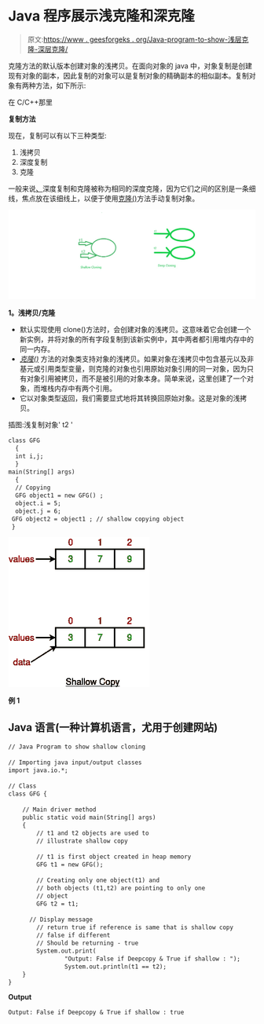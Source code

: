 # Java 程序展示浅克隆和深克隆

> 原文:[https://www . geesforgeks . org/Java-program-to-show-浅层克隆-深层克隆/](https://www.geeksforgeeks.org/java-program-to-show-shallow-cloning-and-deep-cloning/)

克隆方法的默认版本创建对象的浅拷贝。在面向对象的 java 中，对象复制是创建现有对象的副本，因此复制的对象可以是复制对象的精确副本的相似副本。复制对象有两种方法，如下所示:

在 C/C++那里

**复制方法**

现在，复制可以有以下三种类型:

1.  浅拷贝
2.  深度复制
3.  克隆

一般来说[、](https://www.geeksforgeeks.org/clone-method-in-java-2/)深度复制和克隆被称为相同的深度克隆，因为它们之间的区别是一条细线，焦点放在该细线上，以便于使用[克隆()](https://www.geeksforgeeks.org/clone-method-in-java-2/)方法手动复制对象。

![](img/f95219347de0e108a04d8558460416ce.png)

**1。浅拷贝/克隆**

*   默认实现使用 clone()方法时，会创建对象的浅拷贝。这意味着它会创建一个新实例，并将对象的所有字段复制到该新实例中，其中两者都引用堆内存中的同一内存。
*   [*克隆()*](https://www.geeksforgeeks.org/clone-method-in-java-2/) 方法的对象类支持对象的浅拷贝。如果对象在浅拷贝中包含基元以及非基元或引用类型变量，则克隆的对象也引用原始对象引用的同一对象，因为只有对象引用被拷贝，而不是被引用的对象本身。简单来说，这里创建了一个对象，而堆栈内存中有两个引用。
*   它以对象类型返回，我们需要显式地将其转换回原始对象。这是对象的浅拷贝。

插图:浅复制对象' t2 '

```
class GFG 
  {
  int i,j;
  }
main(String[] args) 
  {
  // Copying
  GFG object1 = new GFG() ; 
  object.i = 5;
  object.j = 6;
 GFG object2 = object1 ; // shallow copying object
 } 
```

![](img/b74f75b1fd41b448db6e70cea4339f25.png)

**例 1**

## Java 语言(一种计算机语言，尤用于创建网站)

```
// Java Program to show shallow cloning

// Importing java input/output classes
import java.io.*;

// Class
class GFG {

    // Main driver method
    public static void main(String[] args)
    {
        // t1 and t2 objects are used to
        // illustrate shallow copy

        // t1 is first object created in heap memory
        GFG t1 = new GFG();

        // Creating only one object(t1) and
        // both objects (t1,t2) are pointing to only one
        // object
        GFG t2 = t1;

      // Display message
        // return true if reference is same that is shallow copy
        // false if different
        // Should be returning - true
        System.out.print(
                "Output: False if Deepcopy & True if shallow : ");
                System.out.println(t1 == t2);
    }
}
```

**Output**

```
Output: False if Deepcopy & True if shallow : true
```